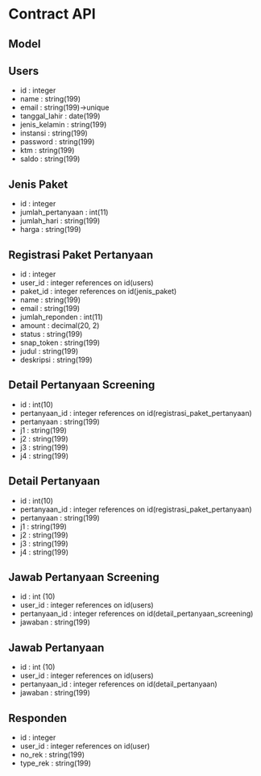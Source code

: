 # Contract API
## Model

## Users
- id : integer
- name : string(199)
- email : string(199)->unique
- tanggal_lahir : date(199)
- jenis_kelamin : string(199)
- instansi : string(199)
- password : string(199)
- ktm : string(199)
- saldo : string(199)

## Jenis Paket
- id : integer
- jumlah_pertanyaan : int(11)
- jumlah_hari : string(199)
- harga : string(199)

## Registrasi Paket Pertanyaan
- id : integer
- user_id : integer references on id(users)
- paket_id : integer references on id(jenis_paket)
- name : string(199)
- email : string(199)
- jumlah_reponden : int(11)
- amount : decimal(20, 2)
- status : string(199)
- snap_token : string(199)
- judul : string(199)
- deskripsi : string(199)

## Detail Pertanyaan Screening
- id : int(10)
- pertanyaan_id : integer references on id(registrasi_paket_pertanyaan)
- pertanyaan : string(199)
- j1 : string(199)
- j2 : string(199)
- j3 : string(199)
- j4 : string(199)

## Detail Pertanyaan
- id : int(10)
- pertanyaan_id : integer references on id(registrasi_paket_pertanyaan)
- pertanyaan : string(199)
- j1 : string(199)
- j2 : string(199)
- j3 : string(199)
- j4 : string(199)

## Jawab Pertanyaan Screening
- id : int (10)
- user_id : integer references on id(users)
- pertanyaan_id : integer references on id(detail_pertanyaan_screening)
- jawaban : string(199)

## Jawab Pertanyaan
- id : int (10)
- user_id : integer references on id(users)
- pertanyaan_id : integer references on id(detail_pertanyaan)
- jawaban : string(199)

## Responden
- id : integer
- user_id : integer references on id(user)
- no_rek : string(199)
- type_rek : string(199)